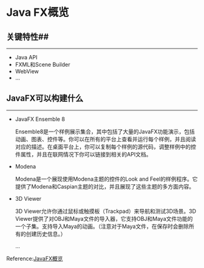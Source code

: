 # Java FX概览

## 关键特性##

---

- Java API
- FXML和Scene Builder
- WebView
- ...

## JavaFX可以构建什么

---

- JavaFX Ensemble 8

  Ensemble8是一个样例展示集合，其中包括了大量的JavaFX功能演示，包括动画、图表、控件等。你可以在所有的平台上查看并运行每个样例，并且阅读对应的描述。在桌面平台上，你可以复制每个样例的源代码，调整样例中的控件属性，并且在联网情况下你可以链接到相关的API文档。


- Modena

  Modena是一个展现使用Modena主题的控件的Look and Feel的样例程序。它提供了Modena和Caspian主题的对比，并且展现了这些主题的多方面内容。

- 3D Viewer

  3D Viewer允许你通过鼠标或触摸板（Trackpad）来导航和测试3D场景。3D 
  Viewer提供了对OBJ和Maya文件的导入器，它支持OBJ和Maya文件功能的一个子集。支持导入Maya的动画。（注意对于Maya文件，在保存时会删除所有的创建历史信息。）

  ...



Reference:[JavaFX概览](http://www.javafxchina.net/blog/2015/06/doc01_overview/)